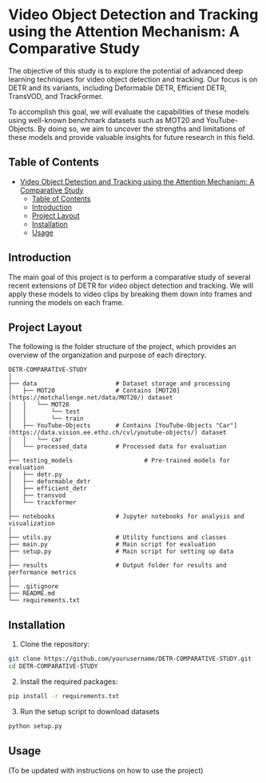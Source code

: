 # Video Object Detection and Tracking using the Attention Mechanism: A Comparative Study
The objective of this study is to explore the potential of advanced deep learning techniques for video object detection and tracking. Our focus is on DETR and its variants, including Deformable DETR, Efficient DETR, TransVOD, and TrackFormer. 

To accomplish this goal, we will evaluate the capabilities of these models using well-known benchmark datasets such as MOT20 and YouTube-Objects. By doing so, we aim to uncover the strengths and limitations of these models and provide valuable insights for future research in this field.

## Table of Contents
- [Video Object Detection and Tracking using the Attention Mechanism: A Comparative Study](#video-object-detection-and-tracking-using-the-attention-mechanism-a-comparative-study)
  - [Table of Contents](#table-of-contents)
  - [Introduction](#introduction)
  - [Project Layout](#project-layout)
  - [Installation](#installation)
  - [Usage](#usage)

## Introduction
The main goal of this project is to perform a comparative study of several recent extensions of DETR for video object detection and tracking. We will apply these models to video clips by breaking them down into frames and running the models on each frame.

## Project Layout
The following is the folder structure of the project, which provides an overview of the organization and purpose of each directory.
```
DETR-COMPARATIVE-STUDY
│
├── data                      # Dataset storage and processing
│   ├── MOT20                 # Contains [MOT20](https://motchallenge.net/data/MOT20/) dataset
│   │   └── MOT20
│   │       └── test
│   │       └── train
│   ├── YouTube-Objects       # Contains [YouTube-Objects "Car"](https://data.vision.ee.ethz.ch/cvl/youtube-objects/) dataset
│   │   └── car
│   └── processed_data        # Processed data for evaluation
│
├── testing_models                    # Pre-trained models for evaluation
│   ├── detr.py                 
│   ├── deformable_detr       
│   ├── efficient_detr        
│   ├── transvod              
│   └── trackformer           
│
├── notebooks                 # Jupyter notebooks for analysis and visualization
│
├── utils.py                  # Utility functions and classes
├── main.py                   # Main script for evaluation
├── setup.py                  # Main script for setting up data
│
├── results                   # Output folder for results and performance metrics
│            
├── .gitignore                  
├── README.md           
└── requirements.txt    
```

## Installation
1. Clone the repository:
```bash
git clone https://github.com/yourusername/DETR-COMPARATIVE-STUDY.git
cd DETR-COMPARATIVE-STUDY
```
2. Install the required packages:
```bash
pip install -r requirements.txt
```
3. Run the setup script to download datasets
```bash
python setup.py
```

## Usage
(To be updated with instructions on how to use the project)
